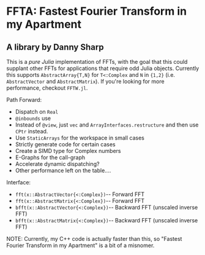 # FFTA: Fastest Fourier Transform in my Apartment
## A library by Danny Sharp

This is a *pure Julia* implementation of FFTs, with the goal that this could supplant other FFTs for applications that require odd Julia objects. Currently this supports `AbstractArray{T,N}` for `T<:Complex` and `N` in `{1,2}` (i.e. `AbstractVector` and `AbstractMatrix`). If you're looking for more performance, checkout `FFTW.jl`.

Path Forward:
- Dispatch on `Real`
- `@inbounds` use
- Instead of `@view`, just `vec` and `ArrayInterfaces.restructure` and then use `CPtr` instead.
- Use `StaticArrays` for the workspace in small cases
- Strictly generate code for certain cases
- Create a SIMD type for Complex numbers
- E-Graphs for the call-graph
- Accelerate dynamic dispatching?
- Other performance left on the table....

Interface:
- `fft(x::AbstractVector{<:Complex})`-- Forward FFT
- `fft(x::AbstractMatrix{<:Complex})`-- Forward FFT
- `bfft(x::AbstractVector{<:Complex})`-- Backward FFT (unscaled inverse FFT)
- `bfft(x::AbstractMatrix{<:Complex})`-- Backward FFT (unscaled inverse FFT)

NOTE: Currently, my C++ code is actually faster than this, so "Fastest Fourier Transform in my Apartment" is a bit of a misnomer.
